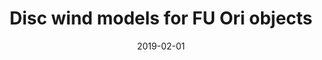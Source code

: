 ---
title: "Disc wind models for FU Ori objects"
collection: publications
permalink: /publication/2019-02-01-Disc-wind-models-for-FU-Ori-objects
date: 2019-02-01
venue: 'MNRAS'
paperurl: 'https://ui.adsabs.harvard.edu/abs/2019MNRAS.483.1663M'
citation: ' Kelly Milliner,  James Matthews,  Knox Long,  Lee Hartmann, &quot;Disc wind models for FU Ori objects.&quot; MNRAS, 2019.'
authors: 'Kelly Milliner, <b>James Matthews</b>, Knox Long,  et al.'
---